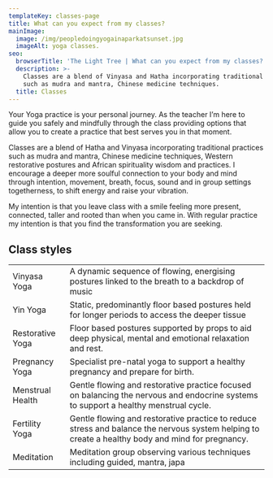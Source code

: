 ```yaml
---
templateKey: classes-page
title: What can you expect from my classes?
mainImage:
  image: /img/peopledoingyogainaparkatsunset.jpg
  imageAlt: yoga classes.
seo:
  browserTitle: 'The Light Tree | What can you expect from my classes? '
  description: >-
    Classes are a blend of Vinyasa and Hatha incorporating traditional practices
    such as mudra and mantra, Chinese medicine techniques.
  title: Classes
---
```

Your Yoga practice is your personal journey. As the teacher I’m here to guide you safely and mindfully through the class providing options that allow you to create a practice that best serves you in that moment.

Classes are a blend of Hatha and Vinyasa incorporating traditional practices such as mudra and mantra, Chinese medicine techniques, Western restorative postures and African spirituality wisdom and practices. I encourage a deeper more soulful connection to your body and mind through intention, movement, breath, focus, sound and in group settings togetherness, to shift energy and raise your vibration.

My intention is that you leave class with a smile feeling more present, connected, taller and rooted than when you came in. With regular practice my intention is that you find the transformation you are seeking. 



## Class styles

<table>
<tr>
 <td>Vinyasa Yoga</td>
 <td>A dynamic sequence of flowing, energising postures linked to the breath to a backdrop of music</td>
</tr>
<tr>
    <td>Yin Yoga</td>
    <td>Static, predominantly floor based postures held for longer periods to access the deeper tissue </td>
</tr>
<tr>
    <td>Restorative Yoga</td>
    <td>Floor based postures supported by props to aid deep physical, mental and emotional relaxation and rest.</td>
</tr>
<tr>
    <td>Pregnancy Yoga</td>
    <td>Specialist pre-natal yoga to support a healthy pregnancy and prepare for birth.</td>
</tr>
<tr>
    <td>Menstrual Health</td>
    <td>Gentle flowing and restorative practice focused on balancing the nervous and endocrine systems to support a healthy menstrual cycle.</td>
</tr>
<tr>
    <td>Fertility Yoga</td>
    <td>Gentle flowing and restorative practice to reduce stress and balance the nervous system helping to create a healthy body and mind for pregnancy.</td>
</tr>
<tr>
    <td>Meditation</td>
    <td>Meditation group observing various techniques including guided, mantra, japa</td>
</tr>
</table>
